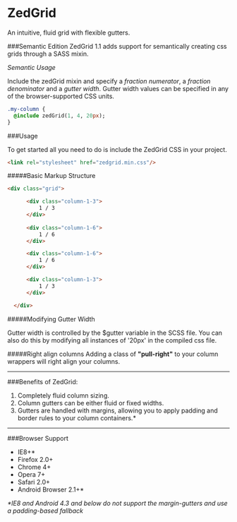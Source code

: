 ZedGrid
=======

An intuitive, fluid grid with flexible gutters.

###Semantic Edition
ZedGrid 1.1 adds support for semantically creating css grids through a SASS mixin.


*Semantic Usage*

  Include the zedGrid mixin and specify a *fraction numerator*, a *fraction denominator* and a *gutter width*. Gutter width values can be specified in any of the browser-supported CSS units.

  ```sass
  .my-column {
    @include zedGrid(1, 4, 20px);
  }
 ```

###Usage

To get started all you need to do is include the ZedGrid CSS in your project.

 ```html
 <link rel="stylesheet" href="zedgrid.min.css"/>
 ```
 
#####Basic Markup Structure
  ```html
  <div class="grid">

        <div class="column-1-3">
            1 / 3
        </div>
        
        <div class="column-1-6">
            1 / 6
        </div>

        <div class="column-1-6">
            1 / 6
        </div>

        <div class="column-1-3">
            1 / 3
        </div>

    </div>
 ```
 
#####Modifying Gutter Width
 
Gutter width is controlled by the $gutter variable in the SCSS file. You can also do this by modifying all instances of '20px' in the compiled css file.
 
#####Right align columns
Adding a class of __"pull-right"__ to your column wrappers will right align your columns.

---

###Benefits of ZedGrid:
1. Completely fluid column sizing.
2. Column gutters can be either fluid or fixed widths.
3. Gutters are handled with margins, allowing you to apply padding and border rules to your column containers.*

---

###Browser Support
* IE8+*
* Firefox 2.0+
* Chrome 4+
* Opera 7+
* Safari 2.0+
* Android Browser 2.1+*


_*IE8 and Android 4.3 and below do not support the margin-gutters and use a padding-based fallback_
